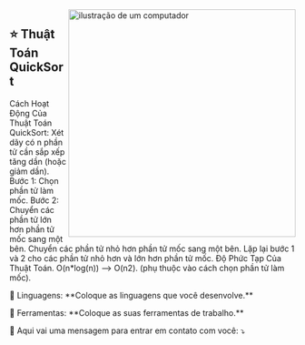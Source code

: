 <img src="https://raw.githubusercontent.com/MicaelliMedeiros/micaellimedeiros/master/image/computer-illustration.png" alt="ilustração de um computador" min-width="400px" max-width="400px" width="400px" align="right">

## ⭐ Thuật Toán QuickSort
Cách Hoạt Động Của Thuật Toán QuickSort:
Xét dãy có n phần tử cần sắp xếp tăng dần (hoặc giảm dần).
Bước 1: 
Chọn phần tử làm mốc.
Bước 2: 
Chuyển các phần tử lớn hơn phần tử mốc sang một bên.
Chuyển các phần tử nhỏ hơn phần tử mốc sang một bên.
Lặp lại bước 1 và 2 cho các phần tử nhỏ hơn và lớn hơn phần tử mốc.
Độ Phức Tạp Của Thuật Toán.
O(n*log(n)) --> O(n2). 
(phụ thuộc vào cách chọn phần tử làm mốc). 




<p align="left">
  🦄 Linguagens: **Coloque as linguagens que você desenvolve.**
</p>

<p align="left">
  💼 Ferramentas: **Coloque as suas ferramentas de trabalho.**
</p>

<p align="left">
  💌 Aqui vai uma mensagem para entrar em contato com você: ⤵️
</p>

